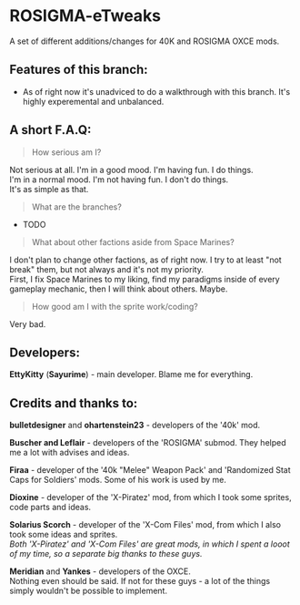 # ROSIGMA-eTweaks
A set of different additions/changes for 40K and ROSIGMA OXCE mods.

## Features of this branch:
- As of right now it's unadviced to do a walkthrough with this branch. It's highly experemental and unbalanced.

## A short F.A.Q:
> How serious am I?

Not serious at all.
I'm in a good mood. I'm having fun. I do things.  
I'm in a normal mood. I'm not having fun. I don't do things.  
It's as simple as that.

> What are the branches?

- TODO

> What about other factions aside from Space Marines?

I don't plan to change other factions, as of right now. I try to at least "not break" them, but not always and it's not my priority.  
First, I fix Space Marines to my liking, find my paradigms inside of every gameplay mechanic, then I will think about others. Maybe.

> How good am I with the sprite work/coding?

Very bad.

## Developers:
**EttyKitty** (**Sayurime**) - main developer. Blame me for everything.


## Credits and thanks to:
**bulletdesigner** and **ohartenstein23** - developers of the '40k' mod.  

**Buscher and Leflair** - developers of the 'ROSIGMA' submod. They helped me a lot with advises and ideas.  

**Firaa** - developer of the '40k "Melee" Weapon Pack' and 'Randomized Stat Caps for Soldiers' mods. Some of his work is used by me.  

**Dioxine** - developer of the 'X-Piratez' mod, from which I took some sprites, code parts and ideas.  

**Solarius Scorch** - developer of the 'X-Com Files' mod, from which I also took some ideas and sprites.  
*Both 'X-Piratez' and 'X-Com Files' are great mods, in which I spent a looot of my time, so a separate big thanks to these guys.*

**Meridian** and **Yankes** - developers of the OXCE.  
Nothing even should be said. If not for these guys - a lot of the things simply wouldn't be possible to implement.  
